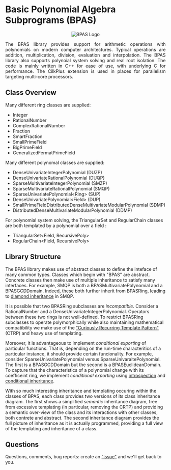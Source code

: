 Basic Polynomial Algebra Subprograms (BPAS)
===========================================

<p align="center"> 
<img src="http://www.bpaslib.org/bpas.png" alt="BPAS Logo">
</p>

<p style='text-align: justify;'>
The BPAS library provides support for arithmetic operations with polynomials
on modern computer architectures. Typical operations are
addition, multiplication, division, evaluation and interpolation.
The BPAS library also supports polynoial system solving
and real root isolation. The code is mainly written in C++
for ease of use, with underlying C for performance. The CilkPlus
extension is used in places for parallelism targeting multi-core processors.
</p>

Class Overview
--------------

Many different ring classes are supplied:
 - Integer
 - RationalNumber
 - ComplexRationalNumber
 - Fraction
 - SmartFraction
 - SmallPrimeField
 - BigPrimeField
 - GeneralizedFermatPrimeField

Many different polynomal classes are supplied:
 - DenseUnivariateIntegerPolynomial (DUZP)
 - DenseUnivariateRationalPolynomial (DUQP)
 - SparseMultivariateIntegerPolynomial (SMZP)
 - SparseMultivariateRationalPolynomial (SMQP)
 - SparseUnivariatePolynomial&lt;Ring&gt; (SUP)
 - DenseUnivariatePolynomial&lt;Field&gt; (DUP)
 - SmallPrimeFieldDistributedDenseMultivariateModularPolynomial (SDMP)
 - DistributedDenseMultivariateModularPolynomial (DDMP) 

For polynomial system solving, the TriangularSet and RegularChain classes are both templated
by a polynomial over a field :
 - TriangularSet&lt;Field, RecursivePoly&gt;
 - RegularChain&lt;Field, RecursivePoly&gt;


Library Structure
-----------------

The BPAS library makes use of abstract classes to define the inteface of many
common types. Classes which begin with "BPAS" are abstract. Concrete classes
then make use of multiple inheritance to satisfy many interfaces. 
For example, SMQP is both a BPASMultivariatePolynomial and a BPASGCDDomain. 
Indeed, these both further inherit from BPASRing, leading to [diamond inheritance](https://en.wikipedia.org/wiki/Multiple_inheritance#The_diamond_problem)
in SMQP.

It is possible that two BPASRing subclasses are *incompatible*. Consider
a RationalNumber and a DenseUnivariateIntegerPolynomial. Operators between these two rings 
is not well-defined. To restrict BPASRing subclasses to operate
polymorphically while also maintaining mathematical compatibility we make use 
of the ["Curiously Recurring Template Pattern"](https://en.wikipedia.org/wiki/Curiously_recurring_template_pattern) (CTRP) and heavy use of templating. 

Moreover, it is advantageous to implement *conditional exporting* of particular functions.
That is, depending on the run-time characteritics of a particular instance, it should
provide certain funcionality. For example, consider SparseUnivariatePolynomial<Integer>
versus SparseUnivaraitePolynomial<RationalNumber>. The first is a BPASGCDDomain but the 
second is a BPASEuclideanDomain. To capture that the characteristics of a polynomial
change with its coefficeint ring, we implement *conditional exporting* using 
[introspection](https://en.cppreference.com/w/cpp/types/is_base_of) and 
[conditional inheritance](https://en.cppreference.com/w/cpp/types/conditional). 

With so much interesting inheritance and templating occuring within the classes
of BPAS, each class provides two versions of its class inheritance diagram. 
The first shows a simplified *semantic* inheritance diagram, free from excessive templating
(in particular, removing the CRTP) and providing a semantic over-view of the class
and its interactions with 
other classes, both contrete and abstract. The second inheritance diagram
provides the full picture of inheritance as it is actually programmed, providing
a full view of the templating and inheritance of a class.


Questions
---------
Questions, comments, bug reports: create an ["issue"](https://github.com/orcca-uwo/BPAS/issues) and we'll get back to you.
